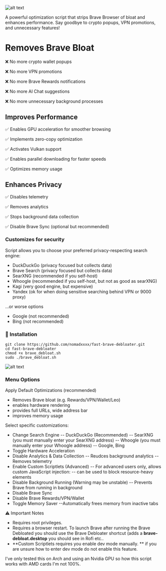 ![alt text](https://github.com/nomadxxxx/fast-brave-debloater/blob/main/logo.png) 

A powerful optimization script that strips Brave Browser of bloat and enhances performance. Say goodbye to crypto popups, VPN promotions, and unnecessary features!

# Removes Brave Bloat

❌ No more crypto wallet popups

❌ No more VPN promotions

❌ No more Brave Rewards notifications

❌ No more AI Chat suggestions

❌ No more unnecessary background processes

## Improves Performance

✅ Enables GPU acceleration for smoother browsing

✅ Implements zero-copy optimization

✅ Activates Vulkan support

✅ Enables parallel downloading for faster speeds

✅ Optimizes memory usage

## Enhances Privacy

✅ Disables telemetry

✅ Removes analytics

✅ Stops background data collection

✅ Disable Brave Sync (optional but recommended)

### Customizes for security

Script allows you to choose your preferred privacy-respecting search engine:

- DuckDuckGo (privacy focused but collects data)
- Brave Search (privacy focused but collects data)
- SearXNG (recommended if you self-host)
- Whoogle (recommended if you self-host, but not as good as searXNG)
- Kagi (very good engine, but expensive)
- Yandex (ok for when doing sensitive searching behind VPN or 9000 proxy)

...or worse options
- Google (not recommended)
- Bing (not recommended)

### 🔧 Installation
```
git clone https://github.com/nomadxxxx/fast-brave-debloater.git
cd fast-brave-debloater
chmod +x brave_debloat.sh
sudo ./brave_debloat.sh
```
![alt text](https://github.com/nomadxxxx/fast-brave-debloater/blob/main/screenshot.png) 

### Menu Options
Apply Default Optimizations (recommended)
- Removes Brave bloat (e.g. Rewards/VPN/Wallet/Leo)
- enables hardware rendering
- provides full URLs, wide address bar
- improves memory usage
  
Select specific customizations:
- Change Search Engine
  --  DuckDuckGo (Recommended)
  --  SearXNG (you must manually enter your SearXNG address)
  --  Whoogle (you must manually enter your Whoogle address)
  --  Google, Bing 
- Toggle Hardware Acceleration
- Disable Analytics & Data Collection
  -- Reudces background analytics
  -- Removes telemetry
- Enable Custom Scriptlets (Advanced)
  -- For advanced users only, allows custom JavaScript injection:
  -- can be used to block resource-heavy elements
- Disable Background Running (Warning may be unstable)
  -- Prevents Brave from running in background
- Disable Brave Sync
- Disable Brave Rewards/VPN/Wallet
- Toggle Memory Saver
  --Automatically frees memory from inactive tabs


⚠️ Important Notes
- Requires root privileges. 
- Requires a browser restart. 
To launch Brave after running the Brave Debloated you should use the Brave Debloater shortcut (adds a **brave-debloat.desktop** you should see in Rofi etc..
- **Custom Scriptlets requires you enable dev mode manually. ** if you are unsure how to enter dev mode do not enable this feature.

I've only tested this on Arch and using an Nvidia GPU so how this script works with AMD cards I'm not 100%.
